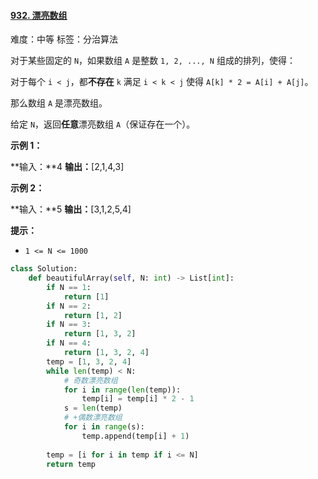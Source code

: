 #### [932\. 漂亮数组](https://leetcode-cn.com/problems/beautiful-array/)

难度：中等
标签：分治算法

对于某些固定的 `N`，如果数组 `A` 是整数 `1, 2, ..., N` 组成的排列，使得：

对于每个 `i < j`，都**不存在** `k` 满足 `i < k < j` 使得 `A[k] * 2 = A[i] + A[j]`。

那么数组 `A` 是漂亮数组。

给定 `N`，返回**任意**漂亮数组 `A`（保证存在一个）。

**示例 1：**

**输入：**4
**输出：**\[2,1,4,3\]

**示例 2：**

**输入：**5
**输出：**\[3,1,2,5,4\]

**提示：**

-   `1 <= N <= 1000`

```python
class Solution:
    def beautifulArray(self, N: int) -> List[int]:
        if N == 1:
            return [1]
        if N == 2:
            return [1, 2]
        if N == 3:
            return [1, 3, 2]
        if N == 4:
            return [1, 3, 2, 4]
        temp = [1, 3, 2, 4]
        while len(temp) < N:
            # 奇数漂亮数组
            for i in range(len(temp)):
                temp[i] = temp[i] * 2 - 1
            s = len(temp)
            # +偶数漂亮数组
            for i in range(s):
                temp.append(temp[i] + 1)
        
        temp = [i for i in temp if i <= N]
        return temp
```
